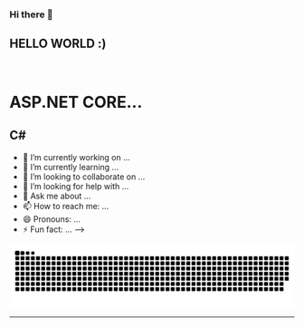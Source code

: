 ### Hi there 👋

<h2 >HELLO WORLD :)</h2>
<br>

<h1> ASP.NET CORE...</h1>
<h2> C# </h2>

- 🔭 I’m currently working on ...
- 🌱 I’m currently learning ...
- 👯 I’m looking to collaborate on ...
- 🤔 I’m looking for help with ...
- 💬 Ask me about ...
- 📫 How to reach me: ...
- 😄 Pronouns: ...
- ⚡ Fun fact: ...
-->
<div align="center"><img src="WORM.svg"></div>

<hr>  
<br/>

